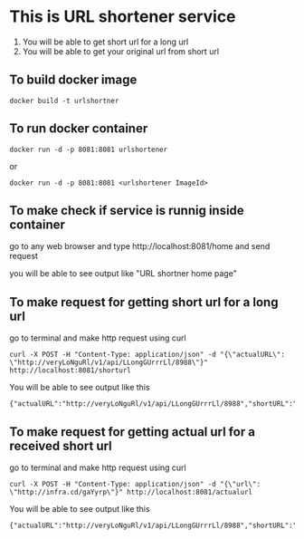 # This is URL shortener service

1. You will be able to get short url for a long url
2. You will be able to get your original url from short url


## To build docker image
    docker build -t urlshortner


## To run docker container 
    
    docker run -d -p 8081:8081 urlshortener

or
    
    docker run -d -p 8081:8081 <urlshortener ImageId>


## To make check if service is runnig inside container
go to any web browser and type http://localhost:8081/home and send request 

you will be able to see output like "URL shortner home page"


## To make request for getting short url for a long url

go to terminal and make http request using curl
    
    curl -X POST -H "Content-Type: application/json" -d "{\"actualURL\": \"http://veryLoNguRl/v1/api/LLongGUrrrLl/8988\"}" http://localhost:8081/shorturl

You will be able to see output like this 
    
    {"actualURL":"http://veryLoNguRl/v1/api/LLongGUrrrLl/8988","shortURL":"http://infra.cd/b2hSBS"}


## To make request for getting actual url for a received short url

go to terminal and make http request using curl

    curl -X POST -H "Content-Type: application/json" -d "{\"url\": \"http://infra.cd/gaYyrp\"}" http://localhost:8081/actualurl

You will be able to see output like this 

    {"actualURL":"http://veryLoNguRl/v1/api/LLongGUrrrLl/8988","shortURL":"http://infra.cd/gaYyrp"}

